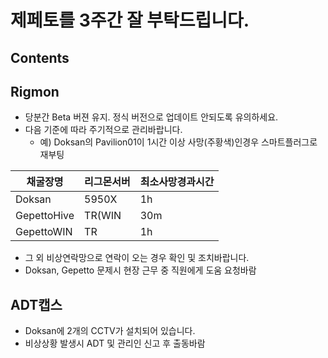 # 제페토를 3주간 잘 부탁드립니다.

## Contents

## Rigmon
- 당분간 Beta 버젼 유지. 정식 버전으로 업데이트 안되도록 유의하세요.
- 다음 기준에 따라 주기적으로 관리바랍니다.
  - 예) Doksan의 Pavilion01이 1시간 이상 사망(주황색)인경우 스마트플러그로 재부팅

|채굴장명|리그몬서버|최소사망경과시간|
|---|---|---|
|Doksan|5950X|1h|
|GepettoHive|TR(WIN|30m|
|GepettoWIN|TR|1h|

- 그 외 비상연락망으로 연락이 오는 경우 확인 및 조치바랍니다.
- Doksan, Gepetto 문제시 현장 근무 중 직원에게 도움 요청바람

## ADT캡스
- Doksan에 2개의 CCTV가 설치되어 있습니다.
- 비상상황 발생시 ADT 및 관리인 신고 후 출동바람
